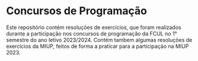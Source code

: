 # Concursos de Programação

Este repositório contém resoluções de exercícios, que foram realizados durante a participação nos concursos de programação da FCUL no 1° semestre do ano letivo 2023/2024.
Contém tambem algumas resoluções de exercícios da MIUP, feitos de forma a praticar para a participação na MIUP 2023.
